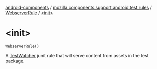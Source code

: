 [android-components](../../index.md) / [mozilla.components.support.android.test.rules](../index.md) / [WebserverRule](index.md) / [&lt;init&gt;](./-init-.md)

# &lt;init&gt;

`WebserverRule()`

A [TestWatcher](#) junit rule that will serve content from assets in the test package.

